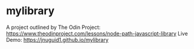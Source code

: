 # mylibrary
A project outlined by The Odin Project: https://www.theodinproject.com/lessons/node-path-javascript-library
Live Demo: https://jnuguid1.github.io/mylibrary
